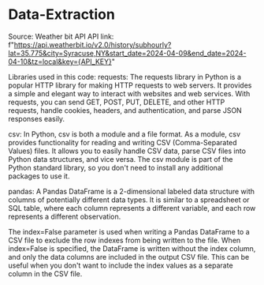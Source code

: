 # Data-Extraction
Source: Weather bit API
API link: f"https://api.weatherbit.io/v2.0/history/subhourly?lat=35.775&city=Syracuse,NY&start_date=2024-04-09&end_date=2024-04-10&tz=local&key={API_KEY}"

Libraries used in this code:
requests: The requests library in Python is a popular HTTP library for making HTTP requests to web servers. It provides a simple and elegant way to interact with websites and web services. With requests, you can send GET, POST, PUT, DELETE, and other HTTP requests, handle cookies, headers, and authentication, and parse JSON responses easily. 

csv: In Python, csv is both a module and a file format. As a module, csv provides functionality for reading and writing CSV (Comma-Separated Values) files. It allows you to easily handle CSV data, parse CSV files into Python data structures, and vice versa. The csv module is part of the Python standard library, so you don't need to install any additional packages to use it.

pandas: A Pandas DataFrame is a 2-dimensional labeled data structure with columns of potentially different data types. It is similar to a spreadsheet or SQL table, where each column represents a different variable, and each row represents a different observation.

The index=False parameter is used when writing a Pandas DataFrame to a CSV file to exclude the row indexes from being written to the file. When index=False is specified, the DataFrame is written without the index column, and only the data columns are included in the output CSV file. This can be useful when you don't want to include the index values as a separate column in the CSV file.
